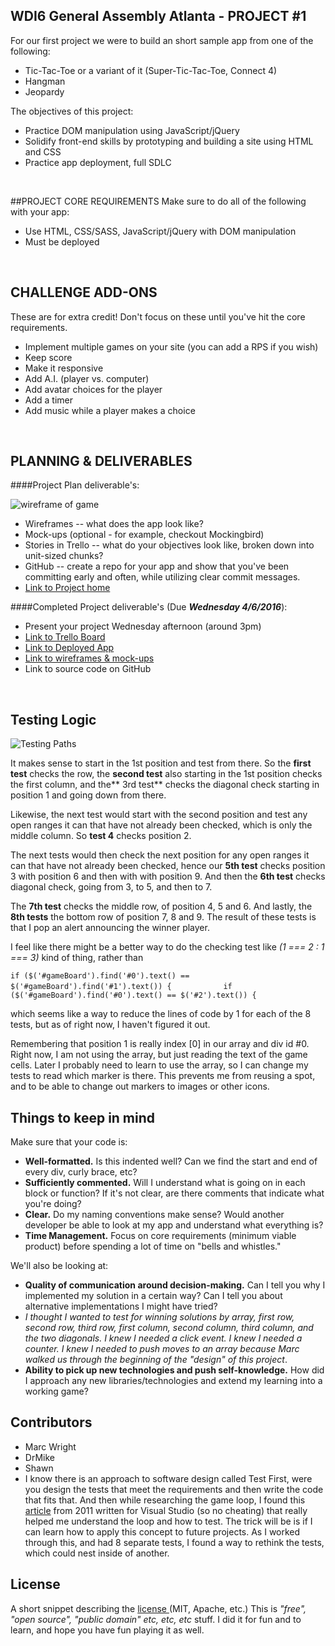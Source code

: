 ## WDI6 General Assembly Atlanta - PROJECT #1

For our first project we were to build an short sample app from one of the following:

- Tic-Tac-Toe or a variant of it (Super-Tic-Tac-Toe, Connect 4)
- Hangman
- Jeopardy

The objectives of this project:

- Practice DOM manipulation using JavaScript/jQuery
- Solidify front-end skills by prototyping and building a site using HTML and CSS
- Practice app deployment, full SDLC

<br>

##PROJECT CORE REQUIREMENTS
Make sure to do all of the following with your app:

* Use HTML, CSS/SASS, JavaScript/jQuery with DOM manipulation
* Must be deployed

<br>




## CHALLENGE ADD-ONS
These are for extra credit! Don't focus on these until you've hit the core requirements.

* Implement multiple games on your site (you can add a RPS if you wish)
* Keep score
* Make it responsive
* Add A.I. (player vs. computer)
* Add avatar choices for the player 
* Add a timer
* Add music while a player makes a choice

<br>

## PLANNING & DELIVERABLES

####Project Plan deliverable's:

![wireframe of game](https://github.com/gokemon/tictactoe/blob/gh-pages/assets/tttWireframe.png)
* Wireframes -- what does the app look like?
* Mock-ups (optional - for example, checkout Mockingbird)
* Stories in Trello -- what do your objectives look like, broken down into unit-sized chunks?
* GitHub -- create a repo for your app and show that you've been committing early and often, while utilizing clear commit messages.
* [Link to Project home](https://github.com/ATL-WDI-Exercises/project-one-requirements)


####Completed Project deliverable's (Due ***Wednesday 4/6/2016***):

* Present your project Wednesday afternoon (around 3pm)
* [Link to Trello Board](https://trello.com/b/3waksLMO/tic-tac-toe)
* [Link to Deployed App](http://gokemon.github.io/tictactoe/)
* [Link to wireframes & mock-ups](https://github.com/gokemon/tictactoe/blob/gh-pages/assets/tttWireframe.png)
* Link to source code on GitHub

<br>


## Testing Logic

![Testing Paths](https://github.com/gokemon/tictactoe/blob/gh-pages/assets/testingPaths.png)

It makes sense to start in the 1st position and test from there. So the **first test** checks the row, the **second test** also starting in the 1st position checks the first column, and the** 3rd test** checks the diagonal check starting in position 1 and going down from there. 

Likewise, the next test would start with the second position and test any open ranges it can that have not already been checked, which is only the middle column. So **test 4** checks position 2. 

The next tests would then check the next position for any open ranges it can that have not already been checked, hence our **5th test** checks position 3 with position 6 and then with with position 9. And then the **6th test** checks diagonal check, going from 3, to 5, and then to 7. 

The **7th test** checks the middle row, of position 4, 5 and 6. And lastly, the **8th tests** the bottom row of position 7, 8 and 9. The result of these tests is that I pop an alert announcing the winner player.

I feel like there might be a better way to do the checking test like *(1 === 2 : 1 === 3)* kind of thing, rather than 

`if ($('#gameBoard').find('#0').text() == $('#gameBoard').find('#1').text()) {`
`           if ($('#gameBoard').find('#0').text() == $('#2').text()) {`
 
which seems like a way to reduce the lines of code by 1 for each of the 8 tests, but as of right now, I haven't figured it out. 

Remembering that position 1 is really index [0] in our array and div id #0. Right now, I am not using the array, but just reading the text of the game cells. 
Later I probably need to learn to use the array, so I can change my tests to read which marker is there. This prevents me from reusing a spot, and to be able to change out markers to images or other icons.


## Things to keep in mind
Make sure that your code is:

* **Well-formatted.** Is this indented well? Can we find the start and end of every div, curly brace, etc?
* **Sufficiently commented.** Will I understand what is going on in each block or function? If it's not clear, are there comments that indicate what you're doing?
* **Clear.** Do my naming conventions make sense? Would another developer be able to look at my app and understand what everything is?
* **Time Management.** Focus on core requirements (minimum viable product) before spending a lot of time on "bells and whistles."

We'll also be looking at:

* **Quality of communication around decision-making.** Can I tell you why I implemented my solution in a certain way? Can I tell you about alternative implementations I might have tried?
* *I thought I wanted to test for winning solutions by array, first row, second row, third row, first column, second column, third column, and the two diagonals. I knew I needed a click event. I knew I needed a counter. I knew I needed to push moves to an array because Marc walked us through the beginning of the "design" of this project*.
* **Ability to pick up new technologies and push self-knowledge.** How did I approach any new libraries/technologies and extend my learning into a working game?


## Contributors

- Marc Wright
- DrMike
- Shawn
- I know there is an approach to software design called Test First, were you design the tests that meet the requirements and then write the code that fits that. And then while researching the game loop, I found this [article](https://lostechies.com/derekgreer/2011/03/28/effective-tests-a-test-first-example-part-1/) from 2011 written for Visual Studio (so no cheating) that really helped me understand the loop and how to test. The trick will be is if I can learn how to apply this concept to future projects. As I worked through this, and had 8 separate tests, I found a way to rethink the tests, which could nest inside of another.


## License

A short snippet describing the [license ](https://en.wikipedia.org/wiki/Free_software#Licensing "license")(MIT, Apache, etc.)
This is *"free", "open source", "public domain" etc, etc, etc* stuff.
I did it for fun and to learn, and hope you have fun playing it as well.
